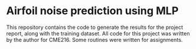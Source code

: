 # Airfoil noise prediction using MLP
This repository contains the code to generate the results for the project report, along with the training dataset.
All code for this project was written by the author for CME216. Some routines were written for assignments.
